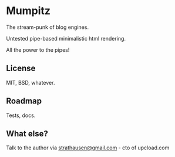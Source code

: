 # Mumpitz

The stream-punk of blog engines.

Untested pipe-based minimalistic html rendering.

All the power to the pipes!

## License

MIT, BSD, whatever.

## Roadmap

Tests, docs.

## What else?

Talk to the author via strathausen@gmail.com - cto of upcload.com
